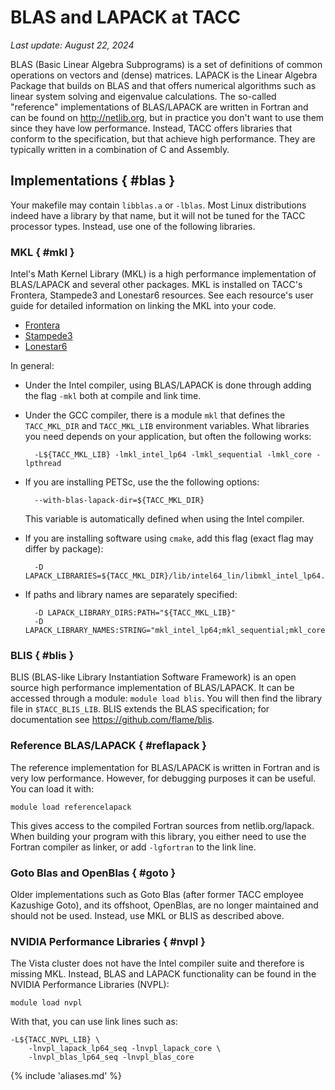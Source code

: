 # BLAS and LAPACK at TACC
*Last update: August 22, 2024*

BLAS (Basic Linear Algebra Subprograms) is a set of definitions of common operations on vectors and (dense) matrices. LAPACK is the Linear Algebra Package that builds on BLAS and that offers numerical algorithms such as linear system solving and eigenvalue calculations. The so-called "reference" implementations of BLAS/LAPACK are written in Fortran and can be found on <http://netlib.org>, but in practice you don't want to use them since they have low performance. Instead, TACC offers libraries that conform to the specification, but that achieve high performance. They are typically written in a combination of C and Assembly.

## Implementations { #blas }

Your makefile may contain `libblas.a` or `-lblas`. Most Linux distributions indeed have a library by that name, but it will not be tuned for the TACC processor types. Instead, use one of the following libraries.

### MKL { #mkl }

Intel's Math Kernel Library (MKL) is a high performance implementation of BLAS/LAPACK and several other packages. MKL is installed on TACC's Frontera, Stampede3 and Lonestar6 resources. See each resource's user guide for detailed information on linking the MKL into your code.

* [Frontera](../../hpc/frontera#mkl)
* [Stampede3](../../hpc/stampede3#mkl)
* [Lonestar6](../../hpc/lonestar6#mkl)

In general:

* Under the Intel compiler, using BLAS/LAPACK is done through adding the flag `-mkl` both at compile and link time.

* Under the GCC compiler, there is a module `mkl` that defines the `TACC_MKL_DIR` and `TACC_MKL_LIB` environment variables. What libraries you need depends on your application, but often the following works:

		-L${TACC_MKL_LIB} -lmkl_intel_lp64 -lmkl_sequential -lmkl_core -lpthread

* If you are installing PETSc, use the the following options: 

		--with-blas-lapack-dir=${TACC_MKL_DIR}

	This variable is automatically defined when using the Intel compiler. 

* If you are installing software using `cmake`, add this flag (exact flag may differ by package):

		-D LAPACK_LIBRARIES=${TACC_MKL_DIR}/lib/intel64_lin/libmkl_intel_lp64.so;${TACC_MKL_DIR}/lib/intel64_lin/libmkl_core.so

* If paths and library names are separately specified:

		-D LAPACK_LIBRARY_DIRS:PATH="${TACC_MKL_LIB}"
		-D LAPACK_LIBRARY_NAMES:STRING="mkl_intel_lp64;mkl_sequential;mkl_core;pthread"


### BLIS { #blis }

BLIS (BLAS-like Library Instantiation Software Framework) is an open source high performance implementation of BLAS/LAPACK. It can be accessed through a module: `module load blis`. You will then find the library file in `$TACC_BLIS_LIB`. BLIS extends the BLAS specification; for documentation see <https://github.com/flame/blis>.

### Reference BLAS/LAPACK { #reflapack }

The reference implementation for BLAS/LAPACK is written in Fortran and is very low performance. However, for debugging purposes it can be useful. You can load it with:

	module load referencelapack

This gives access to the compiled Fortran sources from netlib.org/lapack. When building your program with this library, you either need to use the Fortran compiler as linker, or add `-lgfortran` to the link line.


### Goto Blas and OpenBlas { #goto }

Older implementations such as Goto Blas (after former TACC employee Kazushige Goto), and its offshoot, OpenBlas, are no longer maintained and should not be used. Instead, use MKL or BLIS as described above.

### NVIDIA Performance Libraries { #nvpl }

The Vista cluster does not have the Intel compiler suite and therefore is missing MKL. Instead, BLAS and LAPACK functionality can be found in the NVIDIA Performance Libraries (NVPL): 

	module load nvpl

With that, you can use link lines such as:

```
-L${TACC_NVPL_LIB} \
    -lnvpl_lapack_lp64_seq -lnvpl_lapack_core \
    -lnvpl_blas_lp64_seq -lnvpl_blas_core
```


{% include 'aliases.md' %}
